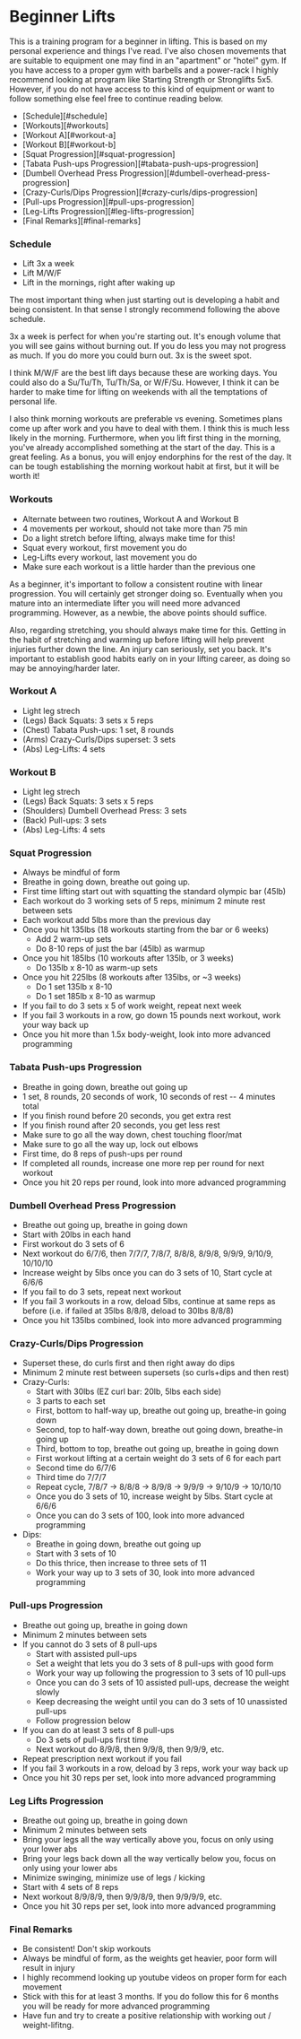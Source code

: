 # Beginner Lifts
This is a training program for a beginner in lifting. This is based on my
personal experience and things I've read. I've also chosen movements that
are suitable to equipment one may find in an "apartment" or "hotel" gym. If you
have access to a proper gym with barbells and a power-rack I highly recommend
looking at program like Starting Strength or Stronglifts 5x5. However, if you do not
have access to this kind of equipment or want to follow something else feel free
to continue reading below.

* [Schedule][#schedule]
* [Workouts][#workouts]
* [Workout A][#workout-a]
* [Workout B][#workout-b]
* [Squat Progression][#squat-progression]
* [Tabata Push-ups Progression][#tabata-push-ups-progression]
* [Dumbell Overhead Press Progression][#dumbell-overhead-press-progression]
* [Crazy-Curls/Dips Progression][#crazy-curls/dips-progression]
* [Pull-ups Progression][#pull-ups-progression]
* [Leg-Lifts Progression][#leg-lifts-progression]
* [Final Remarks][#final-remarks]

### Schedule
* Lift 3x a week
* Lift M/W/F
* Lift in the mornings, right after waking up

The most important thing when just starting out is developing a habit and being
consistent. In that sense I strongly recommend following the above schedule.

3x a week is perfect for when you're starting out. It's enough volume that you
will see gains without burning out. If you do less you may not
progress as much. If you do more you could burn out. 3x is the sweet spot.

I think M/W/F are the best lift days  because these are working days. You could
also do a Su/Tu/Th, Tu/Th/Sa, or W/F/Su. However, I think it can be harder
to make time for lifting on weekends with all the temptations of personal life.

I also think morning workouts are preferable vs evening. Sometimes plans come
up after work and you have to deal with them. I think this is much less likely
in the morning. Furthermore, when you lift first thing in the morning, you've
already accomplished something at the start of the day. This is a great feeling.
As a bonus, you will enjoy endorphins for the rest of the day. It can be tough
establishing the morning workout habit at first, but it will be worth it!

### Workouts
* Alternate between two routines, Workout A and Workout B
* 4 movements per workout, should not take more than 75 min
* Do a light stretch before lifting, always make time for this!
* Squat every workout, first movement you do
* Leg-Lifts every workout, last movement you do
* Make sure each workout is a little harder than the previous one

As a beginner, it's important to follow a consistent routine with
linear progression. You will certainly get stronger doing so. Eventually
when you mature into an intermediate lifter you will need more advanced
programming. However, as a newbie, the above points should suffice.

Also, regarding stretching, you should always make time for this.
Getting in the habit of stretching and warming up before lifting will help
prevent injuries further down the line. An injury can seriously, set you back.
It's important to establish good habits early on in your lifting career, as
doing so may be annoying/harder later.

### Workout A
* Light leg strech
* (Legs) Back Squats: 3 sets x 5 reps
* (Chest) Tabata Push-ups: 1 set, 8 rounds
* (Arms) Crazy-Curls/Dips superset: 3 sets
* (Abs) Leg-Lifts: 4 sets

### Workout B
* Light leg strech
* (Legs) Back Squats: 3 sets x 5 reps
* (Shoulders) Dumbell Overhead Press: 3 sets
* (Back) Pull-ups: 3 sets
* (Abs) Leg-Lifts: 4 sets

### Squat Progression
* Always be mindful of form
* Breathe in going down, breathe out going up.
* First time lifting start out with squatting the standard olympic bar (45lb)
* Each workout do 3 working sets of 5 reps, minimum 2 minute rest between sets
* Each workout add 5lbs more than the previous day
* Once you hit 135lbs (18 workouts starting from the bar or 6 weeks)
    * Add 2 warm-up sets
    * Do 8-10 reps of just the bar (45lb) as warmup
* Once you hit 185lbs (10 workouts after 135lb, or 3 weeks)
    * Do 135lb x 8-10 as warm-up sets
* Once you hit 225lbs (8 workouts after 135lbs, or ~3 weeks)
    * Do 1 set 135lb x 8-10
    * Do 1 set 185lb x 8-10 as warmup
* If you fail to do 3 sets x 5 of work weight, repeat next week
* If you fail 3 workouts in a row, go down 15 pounds next workout, work your way back up
* Once you hit more than 1.5x body-weight, look into more advanced programming

### Tabata Push-ups Progression
* Breathe in going down, breathe out going up
* 1 set, 8 rounds, 20 seconds of work, 10 seconds of rest -- 4 minutes total
* If you finish round before 20 seconds, you get extra rest
* If you finish round after 20 seconds, you get less rest
* Make sure to go all the way down, chest touching floor/mat
* Make sure to go all the way up, lock out elbows
* First time, do 8 reps of push-ups per round
* If completed all rounds, increase one more rep per round for next workout
* Once you hit 20 reps per round, look into more advanced programming

### Dumbell Overhead Press Progression
* Breathe out going up, breathe in going down
* Start with 20lbs in each hand
* First workout do 3 sets of 6
* Next workout do 6/7/6, then 7/7/7, 7/8/7, 8/8/8, 8/9/8, 9/9/9, 9/10/9, 10/10/10
* Increase weight by 5lbs once you can do 3 sets of 10, Start cycle at 6/6/6
* If you fail to do 3 sets, repeat next workout
* If you fail 3 workouts in a row, deload 5lbs, continue at same reps as before
  (i.e. if failed at 35lbs 8/8/8, deload to 30lbs 8/8/8)
* Once you hit 135lbs combined, look into more advanced programming

### Crazy-Curls/Dips Progression
* Superset these, do curls first and then right away do dips
* Minimum 2 minute rest between supersets (so curls+dips and then rest)
* Crazy-Curls:
    * Start with 30lbs (EZ curl bar: 20lb, 5lbs each side)
    * 3 parts to each set
    * First, bottom to half-way up, breathe out going up, breathe-in going down
    * Second, top to half-way down, breathe out going down, breathe-in going up
    * Third, bottom to top, breathe out going up, breathe in going down
    * First workout lifting at a certain weight do 3 sets of 6 for each part
    * Second time do 6/7/6
    * Third time do 7/7/7
    * Repeat cycle, 7/8/7 -> 8/8/8 -> 8/9/8 -> 9/9/9 -> 9/10/9 -> 10/10/10
    * Once you do 3 sets of 10, increase weight by 5lbs. Start cycle at 6/6/6
    * Once you can do 3 sets of 100, look into more advanced programming
* Dips:
    * Breathe in going down, breathe out going up
    * Start with 3 sets of 10
    * Do this thrice, then increase to three sets of 11
    * Work your way up to 3 sets of 30, look into more advanced programming

### Pull-ups Progression
* Breathe out going up, breathe in going down
* Minimum 2 minutes between sets
* If you cannot do 3 sets of 8 pull-ups
    * Start with assisted pull-ups
    * Set a weight that lets you do 3 sets of 8 pull-ups with good form
    * Work your way up following the progression to 3 sets of 10 pull-ups
    * Once you can do 3 sets of 10 assisted pull-ups, decrease the weight slowly
    * Keep decreasing the weight until you can do 3 sets of 10 unassisted pull-ups
    * Follow progression below
* If you can do at least 3 sets of 8 pull-ups
    * Do 3 sets of pull-ups first time
    * Next workout do 8/9/8, then 9/9/8, then 9/9/9, etc.
* Repeat prescription next workout if you fail
* If you fail 3 workouts in a row, deload by 3 reps, work your way back up
* Once you hit 30 reps per set, look into more advanced programming

### Leg Lifts Progression
* Breathe out going up, breathe in going down
* Minimum 2 minutes between sets
* Bring your legs all the way vertically above you, focus on only using your lower abs
* Bring your legs back down all the way vertically below you, focus on only using your lower abs
* Minimize swinging, minimize use of legs / kicking
* Start with 4 sets of 8 reps
* Next workout 8/9/8/9, then 9/9/8/9, then 9/9/9/9, etc.
* Once you hit 30 reps per set, look into more advanced programming

### Final Remarks
* Be consistent! Don't skip workouts
* Always be mindful of form, as the weights get heavier, poor form will result in injury
* I highly recommend looking up youtube videos on proper form for each movement
* Stick with this for at least 3 months. If you do follow this for 6 months you will be ready for more advanced programming
* Have fun and try to create a positive relationship with working out / weight-lifitng.
